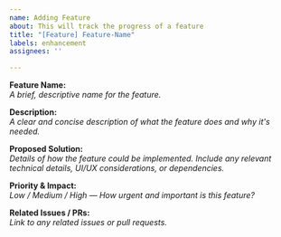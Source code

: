 ```yaml
---
name: Adding Feature
about: This will track the progress of a feature
title: "[Feature] Feature-Name"
labels: enhancement
assignees: ''

---
```


**Feature Name:**  
_A brief, descriptive name for the feature._  

**Description:**  
_A clear and concise description of what the feature does and why it's needed._  

**Proposed Solution:**  
_Details of how the feature could be implemented. Include any relevant technical details, UI/UX considerations, or dependencies._  

**Priority & Impact:**  
_Low / Medium / High — How urgent and important is this feature?_  

**Related Issues / PRs:**  
_Link to any related issues or pull requests._
